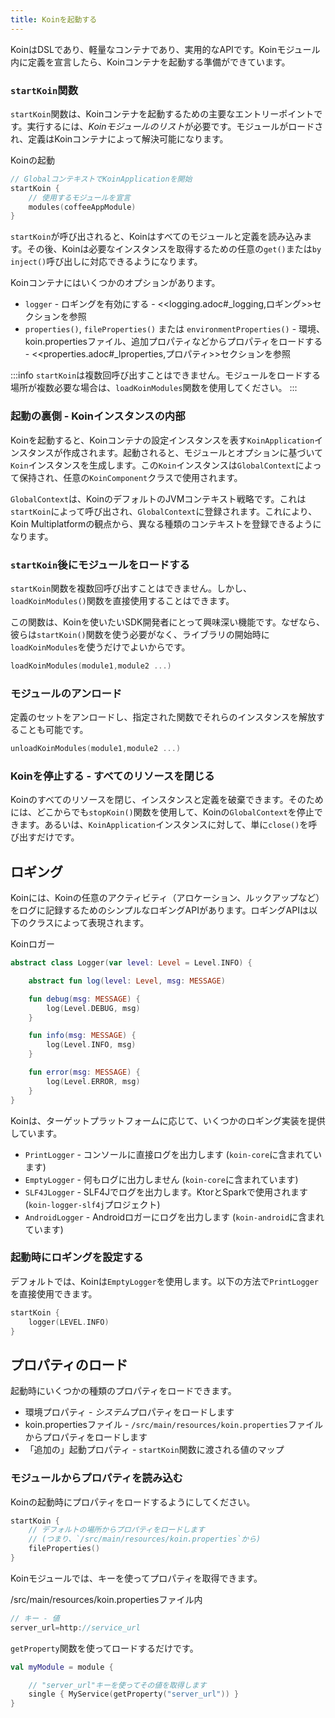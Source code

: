 ```yaml
---
title: Koinを起動する
---
```


KoinはDSLであり、軽量なコンテナであり、実用的なAPIです。Koinモジュール内に定義を宣言したら、Koinコンテナを起動する準備ができています。

### `startKoin`関数

`startKoin`関数は、Koinコンテナを起動するための主要なエントリーポイントです。実行するには、*Koinモジュールのリスト*が必要です。モジュールがロードされ、定義はKoinコンテナによって解決可能になります。

Koinの起動
```kotlin
// GlobalコンテキストでKoinApplicationを開始
startKoin {
    // 使用するモジュールを宣言
    modules(coffeeAppModule)
}
```

`startKoin`が呼び出されると、Koinはすべてのモジュールと定義を読み込みます。その後、Koinは必要なインスタンスを取得するための任意の`get()`または`by inject()`呼び出しに対応できるようになります。

Koinコンテナにはいくつかのオプションがあります。

*   `logger` - ロギングを有効にする - <<logging.adoc#_logging,ロギング>>セクションを参照
*   `properties()`, `fileProperties()` または `environmentProperties()` - 環境、koin.propertiesファイル、追加プロパティなどからプロパティをロードする - <<properties.adoc#_lproperties,プロパティ>>セクションを参照

:::info
`startKoin`は複数回呼び出すことはできません。モジュールをロードする場所が複数必要な場合は、`loadKoinModules`関数を使用してください。
:::

### 起動の裏側 - Koinインスタンスの内部

Koinを起動すると、Koinコンテナの設定インスタンスを表す`KoinApplication`インスタンスが作成されます。起動されると、モジュールとオプションに基づいて`Koin`インスタンスを生成します。この`Koin`インスタンスは`GlobalContext`によって保持され、任意の`KoinComponent`クラスで使用されます。

`GlobalContext`は、KoinのデフォルトのJVMコンテキスト戦略です。これは`startKoin`によって呼び出され、`GlobalContext`に登録されます。これにより、Koin Multiplatformの観点から、異なる種類のコンテキストを登録できるようになります。

### `startKoin`後にモジュールをロードする

`startKoin`関数を複数回呼び出すことはできません。しかし、`loadKoinModules()`関数を直接使用することはできます。

この関数は、Koinを使いたいSDK開発者にとって興味深い機能です。なぜなら、彼らは`startKoin()`関数を使う必要がなく、ライブラリの開始時に`loadKoinModules`を使うだけでよいからです。

```kotlin
loadKoinModules(module1,module2 ...)
```

### モジュールのアンロード

定義のセットをアンロードし、指定された関数でそれらのインスタンスを解放することも可能です。

```kotlin
unloadKoinModules(module1,module2 ...)
```

### Koinを停止する - すべてのリソースを閉じる

Koinのすべてのリソースを閉じ、インスタンスと定義を破棄できます。そのためには、どこからでも`stopKoin()`関数を使用して、Koinの`GlobalContext`を停止できます。あるいは、`KoinApplication`インスタンスに対して、単に`close()`を呼び出すだけです。

## ロギング

Koinには、Koinの任意のアクティビティ（アロケーション、ルックアップなど）をログに記録するためのシンプルなロギングAPIがあります。ロギングAPIは以下のクラスによって表現されます。

Koinロガー

```kotlin
abstract class Logger(var level: Level = Level.INFO) {

    abstract fun log(level: Level, msg: MESSAGE)

    fun debug(msg: MESSAGE) {
        log(Level.DEBUG, msg)
    }

    fun info(msg: MESSAGE) {
        log(Level.INFO, msg)
    }

    fun error(msg: MESSAGE) {
        log(Level.ERROR, msg)
    }
}
```

Koinは、ターゲットプラットフォームに応じて、いくつかのロギング実装を提供しています。

*   `PrintLogger` - コンソールに直接ログを出力します (`koin-core`に含まれています)
*   `EmptyLogger` - 何もログに出力しません (`koin-core`に含まれています)
*   `SLF4JLogger` - SLF4Jでログを出力します。KtorとSparkで使用されます (`koin-logger-slf4j`プロジェクト)
*   `AndroidLogger` - Androidロガーにログを出力します (`koin-android`に含まれています)

### 起動時にロギングを設定する

デフォルトでは、Koinは`EmptyLogger`を使用します。以下の方法で`PrintLogger`を直接使用できます。

```kotlin
startKoin {
    logger(LEVEL.INFO)
}
```

## プロパティのロード

起動時にいくつかの種類のプロパティをロードできます。

*   環境プロパティ - *システム*プロパティをロードします
*   koin.propertiesファイル - `/src/main/resources/koin.properties`ファイルからプロパティをロードします
*   「追加の」起動プロパティ - `startKoin`関数に渡される値のマップ

### モジュールからプロパティを読み込む

Koinの起動時にプロパティをロードするようにしてください。

```kotlin
startKoin {
    // デフォルトの場所からプロパティをロードします
    // (つまり、`/src/main/resources/koin.properties`から)
    fileProperties()
}
```

Koinモジュールでは、キーを使ってプロパティを取得できます。

/src/main/resources/koin.propertiesファイル内
```java
// キー - 値
server_url=http://service_url
```

`getProperty`関数を使ってロードするだけです。

```kotlin
val myModule = module {

    // "server_url"キーを使ってその値を取得します
    single { MyService(getProperty("server_url")) }
}